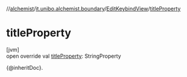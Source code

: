 //[alchemist](../../../index.md)/[it.unibo.alchemist.boundary](../index.md)/[EditKeybindView](index.md)/[titleProperty](title-property.md)

# titleProperty

[jvm]\
open override val [titleProperty](title-property.md): StringProperty

{@inheritDoc}.
